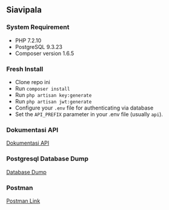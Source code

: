 ## Siavipala

### System Requirement

- PHP 7.2.10
- PostgreSQL 9.3.23
- Composer version 1.6.5

### Fresh Install

- Clone repo ini
- Run `composer install`
- Run `php artisan key:generate`
- Run `php artisan jwt:generate`
- Configure your `.env` file for authenticating via database
- Set the `API_PREFIX` parameter in your .env file (usually `api`).

### Dokumentasi API

[Dokumentasi API](https://github.com/mramdanf/siavipala/blob/master/DOC_API.md)

### Postgresql Database Dump

[Database Dump](https://github.com/mramdanf/siavipala/blob/master/siavipala_db.sql)

### Postman

[Postman Link](https://www.getpostman.com/collections/4cab88b6a67bbe3818ad)
